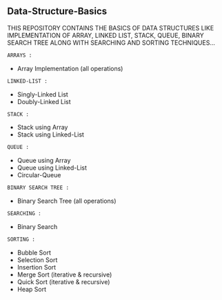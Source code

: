 ## Data-Structure-Basics

THIS REPOSITORY CONTAINS THE BASICS OF DATA STRUCTURES LIKE IMPLEMENTATION OF ARRAY, LINKED LIST, STACK, QUEUE, BINARY SEARCH TREE ALONG WITH SEARCHING AND SORTING TECHNIQUES...

```bash
ARRAYS :
```
- Array Implementation (all operations)
```bash
LINKED-LIST :
```
- Singly-Linked List
- Doubly-Linked List
```bash
STACK :
```
- Stack using Array
- Stack using Linked-List
```bash
QUEUE :
```
- Queue using Array
- Queue using Linked-List
- Circular-Queue
```bash
BINARY SEARCH TREE :
```
- Binary Search Tree (all operations)
```bash
SEARCHING :
```
- Binary Search
```bash
SORTING :
```
- Bubble Sort
- Selection Sort
- Insertion Sort
- Merge Sort (iterative & recursive)
- Quick Sort (iterative & recursive)
- Heap Sort
